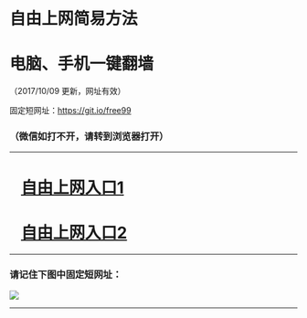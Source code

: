 ﻿# 自由上网简易方法

# 电脑、手机一键翻墙

（2017/10/09 更新，网址有效）

固定短网址：https://git.io/free99

### （微信如打不开，请转到浏览器打开）


***





# &nbsp;&nbsp; <a href="http://ft1937328060.fwq-tz-1001.info/fwqtz01.html?t=100900112851 " target="_blank">自由上网入口1</a>
# &nbsp;&nbsp; <a href="http://ft139268849.fwq-tz-1002.info/fwqtz02.html?t=100900126309 " target="_blank">自由上网入口2</a>
***

### 请记住下图中固定短网址：

<img src="https://s3-us-west-2.amazonaws.com/fwq-1001/yjfq-20170905okok.png" /> 


***

